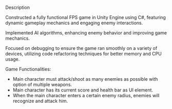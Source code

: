 Description

Constructed a fully functional FPS game in Unity Engine using C#, featuring dynamic gameplay mechanics and engaging enemy interactions.

Implemented AI algorithms, enhancing enemy behavior and improving game mechanics.

Focused on debugging to ensure the game ran smoothly on a variety of devices, utilizing code refactoring techniques for better memory and CPU usage.

Game Functionalities:

  - Main character must attack/shoot as many enemies as possible with option of multiple weapons.
  - Main character has its current score and health bar as UI element.
  - When the main character enters a certain enemy radius, enemies will recognize and attack him.
